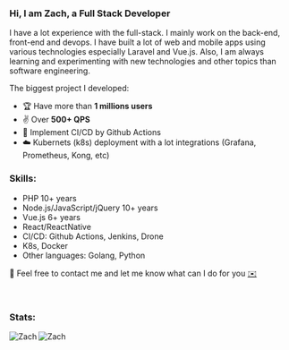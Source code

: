 ### Hi, I am Zach, a Full Stack Developer

I have a lot experience with the full-stack. I mainly work on the back-end, front-end and devops. I have built a lot of web and mobile apps using various technologies especially Laravel and Vue.js. Also, I am always learning and experimenting with new technologies and other topics than software engineering.
  
The biggest project I developed:  
- 🏆 Have more than **1 millions users**  
- ✌️ Over **500+ QPS**  
- 🔨 Implement CI/CD by Github Actions
- ☁️ Kubernets (k8s) deployment with a lot integrations (Grafana, Prometheus, Kong, etc)

### Skills:
- PHP 10+ years
- Node.js/JavaScript/jQuery 10+ years
- Vue.js 6+ years
- React/ReactNative
- CI/CD: Github Actions, Jenkins, Drone
- K8s, Docker
- Other languages: Golang, Python

💬 Feel free to contact me and let me know what can I do for you  [✉️](mailto:thrall.chen@gmail.com)

<br>

### Stats:

<p>
<img align="left" src="https://github-readme-stats.vercel.app/api?username=imdgr886&show_icons=true&locale=en&count_private=true&theme=" alt="Zach" />

<img align="left" src="https://github-readme-stats.vercel.app/api/top-langs?username=imdgr886&show_icons=true&locale=en&layout=compact" alt="Zach" />
</p>
